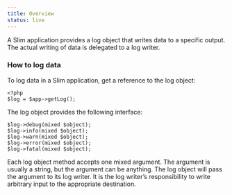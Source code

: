 ```yaml
---
title: Overview
status: live
---
```


A Slim application provides a log object that writes data to a specific output. The actual writing of data is
delegated to a log writer.

### How to log data

To log data in a Slim application, get a reference to the log object:

    <?php
    $log = $app->getLog();

The log object provides the following interface:

    $log->debug(mixed $object);
    $log->info(mixed $object);
    $log->warn(mixed $object);
    $log->error(mixed $object);
    $log->fatal(mixed $object);

Each log object method accepts one mixed argument. The argument is usually a string, but the argument can be
anything. The log object will pass the argument to its log writer. It is the log writer’s responsibility to write
arbitrary input to the appropriate destination.
